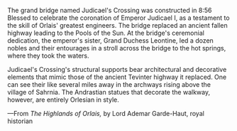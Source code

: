 The grand bridge named Judicael's Crossing was constructed in 8:56 Blessed to celebrate the coronation of Emperor Judicael I, as a testament to the skill of Orlais' greatest engineers. The bridge replaced an ancient fallen highway leading to the Pools of the Sun. At the bridge's ceremonial dedication, the emperor's sister, Grand Duchess Leontine, led a dozen nobles and their entourages in a stroll across the bridge to the hot springs, where they took the waters.

Judicael's Crossing's structural supports bear architectural and decorative elements that mimic those of the ancient Tevinter highway it replaced. One can see their like several miles away in the archways rising above the village of Sahrnia. The Andrastian statues that decorate the walkway, however, are entirely Orlesian in style.

—From <i> The Highlands of Orlais, </i> by Lord Ademar Garde-Haut, royal historian
